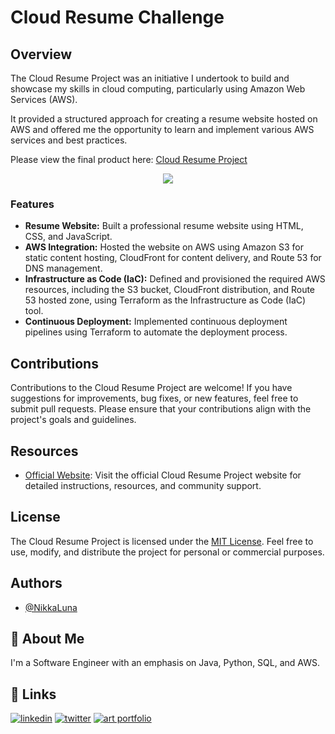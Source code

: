 # Cloud Resume Challenge

## Overview
The Cloud Resume Project was an initiative I undertook to build and showcase my skills in cloud computing, particularly using Amazon Web Services (AWS). 

It provided a structured approach for creating a resume website hosted on AWS and offered me the opportunity to learn and implement various AWS services and best practices.

Please view the final product here: [Cloud Resume Project](https://andreahayes-cloudresumechallenge.com)


<div style="text-align: center;">
  <img src="https://github.com/NikkaLuna/Cloud_Resume_Challenge/assets/94496219/44a71bac-104a-428e-9327-ceaccfa8c9f7 alt="image">
</div>


### Features
- **Resume Website:** Built a professional resume website using HTML, CSS, and JavaScript.
- **AWS Integration:** Hosted the website on AWS using Amazon S3 for static content hosting, CloudFront for content delivery, and Route 53 for DNS management.
- **Infrastructure as Code (IaC):** Defined and provisioned the required AWS resources, including the S3 bucket, CloudFront distribution, and Route 53 hosted zone, using Terraform as the Infrastructure as Code (IaC) tool.
- **Continuous Deployment:** Implemented continuous deployment pipelines using Terraform to automate the deployment process.



## Contributions
Contributions to the Cloud Resume Project are welcome! If you have suggestions for improvements, bug fixes, or new features, feel free to submit pull requests. Please ensure that your contributions align with the project's goals and guidelines.

## Resources
- [Official Website](https://cloudresumechallenge.dev/): Visit the official Cloud Resume Project website for detailed instructions, resources, and community support.

## License
The Cloud Resume Project is licensed under the [MIT License](LICENSE). Feel free to use, modify, and distribute the project for personal or commercial purposes.


## Authors

- [@NikkaLuna](https://github.com/NikkaLuna)


## 🚀 About Me
I'm a Software Engineer with an emphasis on Java, Python, SQL, and AWS.  


## 🔗 Links
[![linkedin](https://img.shields.io/badge/linkedin-0A66C2?style=for-the-badge&logo=linkedin&logoColor=white)](https://www.linkedin.com/in/andrea-hayes-msml/)
[![twitter](https://img.shields.io/badge/twitter-1DA1F2?style=for-the-badge&logo=twitter&logoColor=white)](https://twitter.com/AHayes_Ninja_)
[![art portfolio](https://img.shields.io/badge/my_art-888?style=for-the-badge&logo=ko-fi&logoColor=white)](https://andreachristinehayes.wixsite.com/andreahayesart/)
